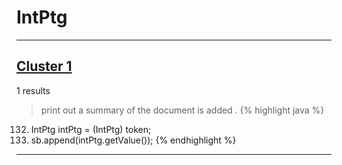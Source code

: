 # IntPtg

***

## [Cluster 1](./1)
1 results
> print out a summary of the document is added . 
{% highlight java %}
132. IntPtg intPtg = (IntPtg) token;
133. sb.append(intPtg.getValue());
{% endhighlight %}

***

